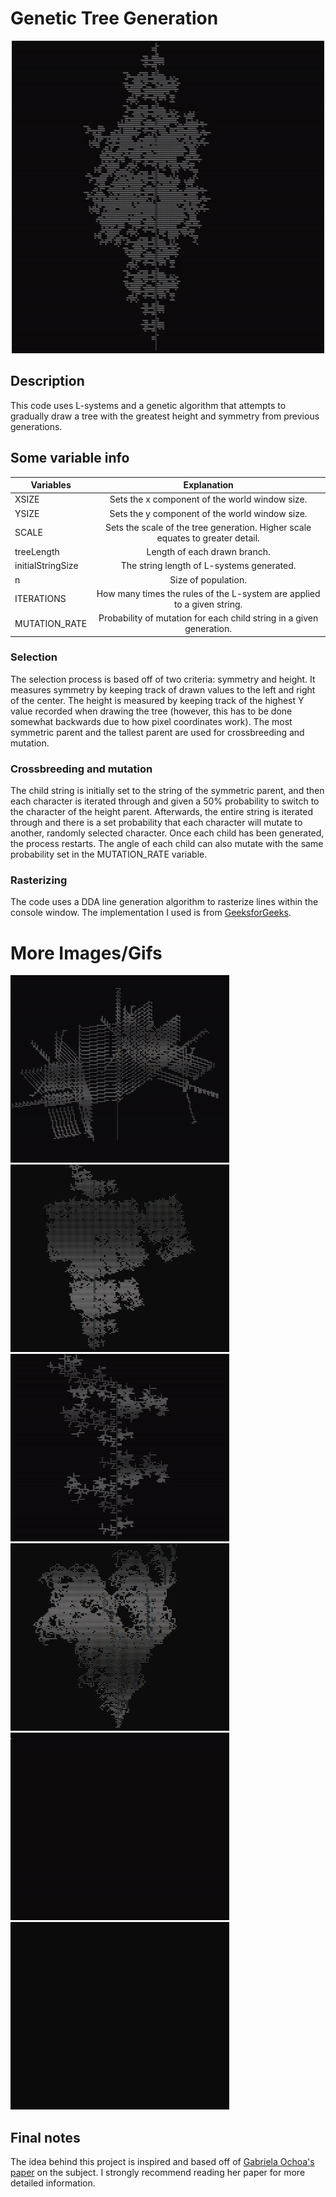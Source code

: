 # Genetic Tree Generation

<p align="center">
  <img src="images/6.gif" width="500" height="500" >
</p>

## Description
This code uses L-systems and a genetic algorithm that attempts to gradually draw a tree 
with the greatest height and symmetry from previous generations.

## Some variable info

| Variables            | Explanation                                                                     |
| ---------------------|:-------------------------------------------------------------------------------:|
| XSIZE                | Sets the x component of the world window size.                                  |
| YSIZE                | Sets the y component of the world window size.                                  |
| SCALE                | Sets the scale of the tree generation. Higher scale equates to greater detail.  |
| treeLength           | Length of each drawn branch.                                                    |
| initialStringSize    | The string length of L-systems generated.                                       |
| n                    | Size of population.                                                             |
| ITERATIONS           | How many times the rules of the L-system are applied to a given string.         |
| MUTATION_RATE        | Probability of mutation for each child string in a given generation.            |

### Selection
The selection process is based off of two criteria: symmetry and height. It measures symmetry by keeping track of drawn values to the left and right of the center. The height is measured by keeping track of the highest Y value recorded when drawing the tree (however, this has to be done somewhat backwards due to how pixel coordinates work). The most symmetric parent and the tallest parent are used for crossbreeding and mutation.

### Crossbreeding and mutation
The child string is initially set to the string of the symmetric parent, and then each character is iterated through and given a 50% probability to switch to the character of the height parent. Afterwards, the entire string is iterated through and there is a set probability that each character will mutate to another, randomly selected character. Once each child has been generated, the process restarts. The angle of each child can also mutate with the same probability set in the MUTATION_RATE variable.

### Rasterizing
The code uses a DDA line generation algorithm to rasterize lines within the console window. The implementation I used is from [GeeksforGeeks](https://www.geeksforgeeks.org/dda-line-generation-algorithm-computer-graphics/).

# More Images/Gifs
<img src="images/2.gif" width="350" height="300" > <img src="images/3.png" width="350" height="300" >
<img src="images/4.gif" width="350" height="300" > <img src="images/5.png" width="350" height="300" > 
<img src="images/1.gif" width="350" height="300" > <img src="images/7.gif" width="350" height="300" > 

## Final notes
The idea behind this project is inspired and based off of [Gabriela Ochoa's paper](https://link.springer.com/chapter/10.1007/BFb0056876) on the subject. I strongly recommend reading her paper for more detailed information.
